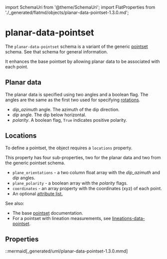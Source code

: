 import SchemaUri from '@theme/SchemaUri';
import FlatProperties from './_generated/flatmd/objects/planar-data-pointset-1.3.0.md';

# planar-data-pointset

<SchemaUri uri="schema/objects/planar-data-pointset/1.3.0/planar-data-pointset.schema.json" />

The `planar-data-pointset` schema is a variant of the generic [pointset](pointset.md) schema. See that schema for general information.

It enhances the base pointset by allowing planar data to be associated with each point.

## Planar data

The planar data is specified using two angles and a boolean flag.  The angles are the same as the first two used for specifying [rotations](components/rotation.md).

 * *dip_azimuth* angle.  The azimuth of the dip direction.
 * *dip* angle. The dip below horizontal.
 * *polarity*.  A boolean flag, `True` indicates positive polarity.

## Locations

To define a pointset, the object requires a `locations` property.

This property has four sub-properties, two for the planar data and two from the generic pointset schema.

* `plane_orientations` - a two column float array with the *dip_azimuth* and *dip* angles.
* `plane_polarity` - a boolean array with the *polarity* flags.
* `coordinates` - an array property with the coordinates (xyz) of each point.
* An optional [attribute list.](../understanding-schemas/understanding-attributes.md)

See also:
- The base [pointset](pointset.md) documentation.
- For a pointset with lineation measurements, see [lineations-data-pointset](lineations-data-pointset.md).

## Properties

<FlatProperties />

::mermaid[_generated/uml/planar-data-pointset-1.3.0.mmd]
